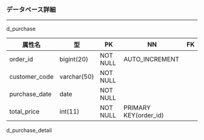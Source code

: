 ### データベース詳細
*****

d_purchase

|属性名| 型 | PK | NN | FK |
|-----|----|----|----|----|
|order_id|bigint(20)|NOT NULL|AUTO_INCREMENT||
|customer_code|varchar(50)|NOT NULL||| 
|purchase_date|date|NOT NULL|||
|total_price|int(11)|NOT NULL|PRIMARY KEY(order_id)||

d_purchase_detail
